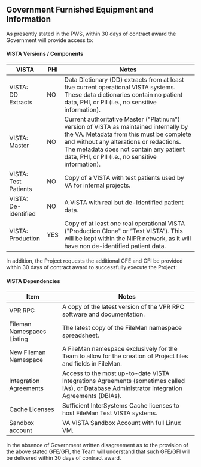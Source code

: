 ## Government Furnished Equipment and Information

As presently stated in the PWS, within 30 days of contract award the Government will provide access to:

#### VISTA Versions / Components

VISTA | PHI | Notes
--- |--- | ---
VISTA: <br>DD Extracts  | NO | Data Dictionary (DD) extracts from at least five current operational VISTA systems. These data dictionaries contain no patient data, PHI, or PII (i.e., no sensitive information).
VISTA: <br>Master | NO | Current authoritative Master ("Platinum") version of VISTA as maintained internally by the VA. Metadata from this must be complete and without any alterations or redactions. The metadata does not contain any patient data, PHI, or PII (i.e., no sensitive information).
VISTA: <br>Test Patients | NO | Copy of a VISTA with test patients used by VA for internal projects.
VISTA:<br> De-identified | NO | A VISTA with real but de-identified patient data. 
VISTA: <br>Production | YES | Copy of at least one real operational VISTA ("Production Clone" or “Test VISTA”). This will be kept within the NIPR network, as it will have non de-identified patient data.


In addition, the Project requests the additional GFE and GFI be provided within 30 days of contract award to successfully execute the Project:

#### VISTA Dependencies

Item | Notes
---- | ----
VPR RPC | A copy of the latest version of the VPR RPC software and documentation.
Fileman Namespaces Listing | The latest copy of the FileMan namespace spreadsheet.
New Fileman Namespace | A FileMan namespace exclusively for the Team to allow for the creation of Project files and fields in FileMan.
Integration Agreements | Access to the most up-to-date VISTA Integrations Agreements (sometimes called IAs), or Database Administrator Integration Agreements (DBIAs).
Cache Licenses | Sufficient InterSystems Cache licenses to host FileMan Test VISTA systems.
Sandbox account | VA VISTA Sandbox Account with full Linux VM.

In the absence of Government written disagreement as to the provision of the above stated GFE/GFI, the Team will understand that such GFE/GFI will be delivered within 30 days of contract award.
